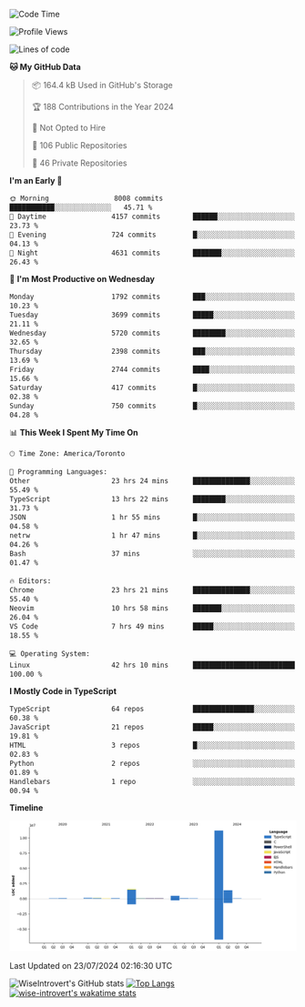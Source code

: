 <!--START_SECTION:waka-->
![Code Time](http://img.shields.io/badge/Code%20Time-1%2C951%20hrs%205%20mins-blue)

![Profile Views](http://img.shields.io/badge/Profile%20Views-0-blue)

![Lines of code](https://img.shields.io/badge/From%20Hello%20World%20I%27ve%20Written-15.3%20million%20lines%20of%20code-blue)

**🐱 My GitHub Data** 

> 📦 164.4 kB Used in GitHub's Storage 
 > 
> 🏆 188 Contributions in the Year 2024
 > 
> 🚫 Not Opted to Hire
 > 
> 📜 106 Public Repositories 
 > 
> 🔑 46 Private Repositories 
 > 
**I'm an Early 🐤** 

```text
🌞 Morning                8008 commits        ███████████░░░░░░░░░░░░░░   45.71 % 
🌆 Daytime                4157 commits        ██████░░░░░░░░░░░░░░░░░░░   23.73 % 
🌃 Evening                724 commits         █░░░░░░░░░░░░░░░░░░░░░░░░   04.13 % 
🌙 Night                  4631 commits        ███████░░░░░░░░░░░░░░░░░░   26.43 % 
```
📅 **I'm Most Productive on Wednesday** 

```text
Monday                   1792 commits        ███░░░░░░░░░░░░░░░░░░░░░░   10.23 % 
Tuesday                  3699 commits        █████░░░░░░░░░░░░░░░░░░░░   21.11 % 
Wednesday                5720 commits        ████████░░░░░░░░░░░░░░░░░   32.65 % 
Thursday                 2398 commits        ███░░░░░░░░░░░░░░░░░░░░░░   13.69 % 
Friday                   2744 commits        ████░░░░░░░░░░░░░░░░░░░░░   15.66 % 
Saturday                 417 commits         █░░░░░░░░░░░░░░░░░░░░░░░░   02.38 % 
Sunday                   750 commits         █░░░░░░░░░░░░░░░░░░░░░░░░   04.28 % 
```


📊 **This Week I Spent My Time On** 

```text
🕑︎ Time Zone: America/Toronto

💬 Programming Languages: 
Other                    23 hrs 24 mins      ██████████████░░░░░░░░░░░   55.49 % 
TypeScript               13 hrs 22 mins      ████████░░░░░░░░░░░░░░░░░   31.73 % 
JSON                     1 hr 55 mins        █░░░░░░░░░░░░░░░░░░░░░░░░   04.58 % 
netrw                    1 hr 47 mins        █░░░░░░░░░░░░░░░░░░░░░░░░   04.26 % 
Bash                     37 mins             ░░░░░░░░░░░░░░░░░░░░░░░░░   01.47 % 

🔥 Editors: 
Chrome                   23 hrs 21 mins      ██████████████░░░░░░░░░░░   55.40 % 
Neovim                   10 hrs 58 mins      ███████░░░░░░░░░░░░░░░░░░   26.04 % 
VS Code                  7 hrs 49 mins       █████░░░░░░░░░░░░░░░░░░░░   18.55 % 

💻 Operating System: 
Linux                    42 hrs 10 mins      █████████████████████████   100.00 % 
```

**I Mostly Code in TypeScript** 

```text
TypeScript               64 repos            ███████████████░░░░░░░░░░   60.38 % 
JavaScript               21 repos            █████░░░░░░░░░░░░░░░░░░░░   19.81 % 
HTML                     3 repos             █░░░░░░░░░░░░░░░░░░░░░░░░   02.83 % 
Python                   2 repos             ░░░░░░░░░░░░░░░░░░░░░░░░░   01.89 % 
Handlebars               1 repo              ░░░░░░░░░░░░░░░░░░░░░░░░░   00.94 % 
```



**Timeline**

![Lines of Code chart](https://raw.githubusercontent.com/wise-introvert/wise-introvert/master/assets/bar_graph.png)


 Last Updated on 23/07/2024 02:16:30 UTC
<!--END_SECTION:waka-->

![WiseIntrovert's GitHub stats](https://github-readme-stats.vercel.app/api?username=wise-introvert&count_private=true&show_icons=true)
[![Top Langs](https://github-readme-stats.vercel.app/api/top-langs/?username=wise-introvert&langs_count=10)](https://github.com/anuraghazra/github-readme-stats)
[![wise-introvert's wakatime stats](https://github-readme-stats.vercel.app/api/wakatime?username=wiseintrovert)](https://github.com/anuraghazra/github-readme-stats)
